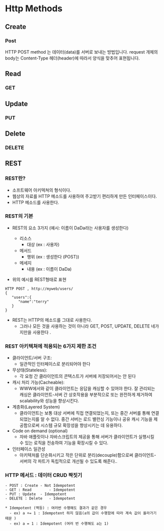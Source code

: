 # Http Methods

## Create
### Post
HTTP POST method 는 데이터(data)를 서버로 보내는 방법입니다. request 개체의 body는 Content-Type 헤더(header)에 따라서 양식을 맞추어 표현됩니다.


## Read
### GET


## Update
### PUT


## Delete
### DELETE


## REST
### REST란?
- 소프트웨어 아키텍쳐의 형식이다.
- 웹상의 자료를 HTTP 메소드를 사용하여 주고받기 편리하게 만든 인터페이스이다.
- HTTP 메소드를 사용한다.

### REST의 기본
- REST의 요소 3가지 (예시:  이름이 DaDa라는 사용자를 생성한다)
    - 리소스
        - 대상 (ex : 사용자)
    - 메서드
        - 행위 (ex : 생성한다 (POST))
    - 메세지
        - 내용 (ex : 이름이  DaDa)


- 위의 예시를 REST형태로 표현
```
HTTP POST , http://myweb/users/
{  
   "users":{  
      "name":"terry"
   }
}
```

- REST는 HTTP의 메소드를 그대로 사용한다.
    - 그러나 모든 것을 사용하는 것이 아니라 GET, POST, UPDATE, DELETE 네가지만을 사용한다 .

### REST 아키텍쳐에 적용되는 6가지 제한 조건
- 클라이언트/서버 구조:
    - 일관적인 인터페이스로 분리되어야 한다
- 무상태(Stateless):
    - 각 요청 간 클라이언트의 콘텍스트가 서버에 저장되어서는 안 된다
- 캐시 처리 가능(Cacheable):
    - WWW에서와 같이 클라이언트는 응답을 캐싱할 수 있어야 한다. 잘 관리되는 캐싱은 클라이언트-서버 간 상호작용을 부분적으로 또는 완전하게 제거하여 scalability와 성능을 향상시킨다.
- 계층화(Layered System)
    - 클라이언트는 보통 대상 서버에 직접 연결되었는지, 또는 중간 서버를 통해 연결되었는지를 알 수 없다. 중간 서버는 로드 밸런싱 기능이나 공유 캐시 기능을 제공함으로써 시스템 규모 확장성을 향상시키는 데 유용하다.
- Code on demand (optional)
    - 자바 애플릿이나 자바스크립트의 제공을 통해 서버가 클라이언트가 실행시킬 수 있는 로직을 전송하여 기능을 확장시킬 수 있다.
- 인터페이스 일관성
    - 아키텍처를 단순화시키고 작은 단위로 분리(decouple)함으로써 클라이언트-서버의 각 파트가 독립적으로 개선될 수 있도록 해준다..



### HTTP 메서드 : 데이터 CRUD 짝짓기

	- POST : Create	- Not Idempotent
	- GET : Read 		- Idempotent
	- PUT : Update	- Idempotent
	- DELETE : Delete	- Idempotent

	* Idempotent (멱등) : 여러번 수행해도 결과가 같은 경우
      - ex) a += 1 : Idempotent 하지 않음(a의 값이 수행함에 따라 계속 값이 올라가기 때문 )
      - ex) a = 1 : Idempotent (여러 번 수행해도 a는 1)
